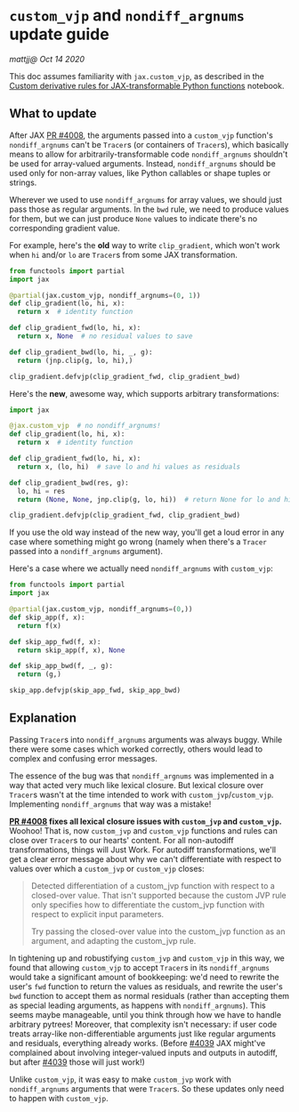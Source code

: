 # `custom_vjp` and `nondiff_argnums` update guide
_mattjj@_
_Oct 14 2020_

This doc assumes familiarity with `jax.custom_vjp`, as described in the [Custom
derivative rules for JAX-transformable Python
functions](https://jax.readthedocs.io/en/latest/notebooks/Custom_derivative_rules_for_Python_code.html)
notebook.

## What to update

After JAX [PR #4008](https://github.com/google/jax/pull/4008), the arguments
passed into a `custom_vjp` function's `nondiff_argnums` can't be `Tracer`s (or
containers of `Tracer`s), which basically means to allow for
arbitrarily-transformable code `nondiff_argnums` shouldn't be used for
array-valued arguments. Instead, `nondiff_argnums` should be used only for
non-array values, like Python callables or shape tuples or strings.

Wherever we used to use `nondiff_argnums` for array values, we should just pass
those as regular arguments. In the `bwd` rule, we need to produce values for them,
but we can just produce `None` values to indicate there's no corresponding
gradient value.

For example, here's the **old** way to write `clip_gradient`, which won't work
when `hi` and/or `lo` are `Tracer`s from some JAX transformation.

```python
from functools import partial
import jax

@partial(jax.custom_vjp, nondiff_argnums=(0, 1))
def clip_gradient(lo, hi, x):
  return x  # identity function

def clip_gradient_fwd(lo, hi, x):
  return x, None  # no residual values to save

def clip_gradient_bwd(lo, hi, _, g):
  return (jnp.clip(g, lo, hi),)

clip_gradient.defvjp(clip_gradient_fwd, clip_gradient_bwd)
```

Here's the **new**, awesome way, which supports arbitrary transformations:

```python
import jax

@jax.custom_vjp  # no nondiff_argnums!
def clip_gradient(lo, hi, x):
  return x  # identity function

def clip_gradient_fwd(lo, hi, x):
  return x, (lo, hi)  # save lo and hi values as residuals

def clip_gradient_bwd(res, g):
  lo, hi = res
  return (None, None, jnp.clip(g, lo, hi))  # return None for lo and hi

clip_gradient.defvjp(clip_gradient_fwd, clip_gradient_bwd)
```

If you use the old way instead of the new way, you'll get a loud error in any
case where something might go wrong (namely when there's a `Tracer` passed into
a `nondiff_argnums` argument).

Here's a case where we actually need `nondiff_argnums` with `custom_vjp`:

```python
from functools import partial
import jax

@partial(jax.custom_vjp, nondiff_argnums=(0,))
def skip_app(f, x):
  return f(x)

def skip_app_fwd(f, x):
  return skip_app(f, x), None

def skip_app_bwd(f, _, g):
  return (g,)

skip_app.defvjp(skip_app_fwd, skip_app_bwd)
```


## Explanation

Passing `Tracer`s into `nondiff_argnums` arguments was always buggy. While there
were some cases which worked correctly, others would lead to complex and
confusing error messages.

The essence of the bug was that `nondiff_argnums` was implemented in a way that
acted very much like lexical closure. But lexical closure over `Tracer`s wasn't
at the time intended to work with `custom_jvp`/`custom_vjp`. Implementing
`nondiff_argnums` that way was a mistake!

**[PR #4008](https://github.com/google/jax/pull/4008) fixes all lexical closure
issues with `custom_jvp` and `custom_vjp`.** Woohoo! That is, now `custom_jvp`
and `custom_vjp` functions and rules can close over `Tracer`s to our hearts'
content. For all non-autodiff transformations, things will Just Work. For
autodiff transformations, we'll get a clear error message about why we can't
differentiate with respect to values over which a `custom_jvp` or `custom_vjp`
closes:

> Detected differentiation of a custom_jvp function with respect to a closed-over
value. That isn't supported because the custom JVP rule only specifies how to
differentiate the custom_jvp function with respect to explicit input parameters.
>
> Try passing the closed-over value into the custom_jvp function as an argument,
and adapting the custom_jvp rule.

In tightening up and robustifying `custom_jvp` and `custom_vjp` in this way, we
found that allowing `custom_vjp` to accept `Tracer`s in its `nondiff_argnums`
would take a significant amount of bookkeeping: we'd need to rewrite the user's
`fwd` function to return the values as residuals, and rewrite the user's `bwd`
function to accept them as normal residuals (rather than accepting them as
special leading arguments, as happens with `nondiff_argnums`). This seems maybe
manageable, until you think through how we have to handle arbitrary pytrees!
Moreover, that complexity isn't necessary: if user code treats array-like
non-differentiable arguments just like regular arguments and residuals,
everything already works. (Before
[#4039](https://github.com/google/jax/pull/4039) JAX might've complained about
involving integer-valued inputs and outputs in autodiff, but after
[#4039](https://github.com/google/jax/pull/4039) those will just work!)

Unlike `custom_vjp`, it was easy to make `custom_jvp` work with
`nondiff_argnums` arguments that were `Tracer`s. So these updates only need to
happen with `custom_vjp`.
